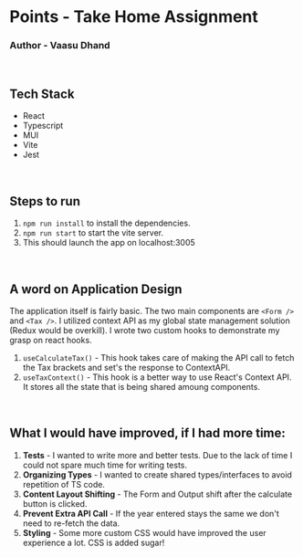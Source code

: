# Points - Take Home Assignment
### Author - Vaasu Dhand
<br />

## Tech Stack
- React
- Typescript
- MUI
- Vite
- Jest

<br />

## Steps to run
1. `npm run install` to install the dependencies.
2. `npm run start` to start the vite server.
3. This should launch the app on localhost:3005

<br />

## A word on Application Design
The application itself is fairly basic. The two main components are `<Form />` and `<Tax />`. I utilized context API as my global state management solution (Redux would be overkill). 
I wrote two custom hooks to demonstrate my grasp on react hooks. 
1. `useCalculateTax()` - This hook takes care of making the API call to fetch the Tax brackets and set's the response to ContextAPI.
2. `useTaxContext()` - This hook is a better way to use React's Context API. It stores all the state that is being shared amoung components.

<br />

## What I would have improved, if I had more time:
1. **Tests** - I wanted to write more and better tests. Due to the lack of time I could not spare much time for writing tests.
2. **Organizing Types** - I wanted to create shared types/interfaces to avoid repetition of TS code. 
3. **Content Layout Shifting** - The Form and Output shift after the calculate button is clicked.
4. **Prevent Extra API Call** - If the year entered stays the same we don't need to re-fetch the data.
3. **Styling** - Some more custom CSS would have improved the user experience a lot. CSS is added sugar!
